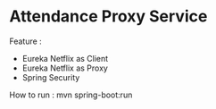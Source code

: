 # Attendance Proxy Service

Feature :
- Eureka Netflix as Client
- Eureka Netflix as Proxy
- Spring Security

How to run :
mvn spring-boot:run

